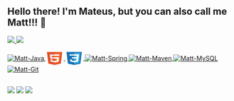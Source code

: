 ## Hello there! I'm Mateus, but you can also call me Matt!!! 👋

<div>
  <a href="https://github.com/Mateus-Frnds">
  <img height="180em" src="https://github-readme-stats.vercel.app/api?username=Mateus-Frnds&show_icons=true&theme=dark&include_all_commits=true&count_private=true"/>
  <img height="180em" src="https://github-readme-stats.vercel.app/api/top-langs/?username=Mateus-Frnds&layout=compact&langs_count=7&theme=dark"/>
</div>
  
<div style="display: inline_block"><br>
  <img align="center" alt="Matt-Java" height="30" width="40" src="https://cdn.jsdelivr.net/gh/devicons/devicon/icons/java/java-original.svg">
  <img align="center" alt="Matt-HTML" height="30" width="40" src="https://raw.githubusercontent.com/devicons/devicon/master/icons/html5/html5-original.svg">
  <img align="center" alt="Matt-CSS" height="30" width="40" src="https://raw.githubusercontent.com/devicons/devicon/master/icons/css3/css3-original.svg">
  <img align="center" alt="Matt-Spring" height="30" width="40" src="https://cdn.jsdelivr.net/gh/devicons/devicon/icons/spring/spring-original.svg">
  <img align="center" alt="Matt-Maven" height="30" width="40" src="https://cdn.jsdelivr.net/gh/devicons/devicon/icons/apache/apache-original.svg">
  <img align="center" alt="Matt-MySQL" height="30" width="40" src="https://cdn.jsdelivr.net/gh/devicons/devicon/icons/mysql/mysql-original.svg">
  <img align="center" alt="Matt-Git" height="30" width="40" src="https://cdn.jsdelivr.net/gh/devicons/devicon/icons/git/git-original.svg">
</div>
  
##
  
<div> 
 <a href="discord.com/users/MateusFrnds#3381" target="_blank"><img src="https://img.shields.io/badge/Discord-7289DA?style=for-the-badge&logo=discord&logoColor=white" target="_blank"></a> 
  <a href = "mailto:mateus.frnds.dev@gmail.com"><img src="https://img.shields.io/badge/-Gmail-%23333?style=for-the-badge&logo=gmail&logoColor=white" target="_blank"></a>
  <a href="https://www.linkedin.com/in/mateus-fernandes-b74406212/" target="_blank"><img src="https://img.shields.io/badge/-LinkedIn-%230077B5?style=for-the-badge&logo=linkedin&logoColor=white" target="_blank"></a> 
</div>

